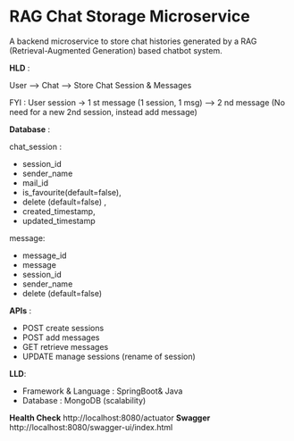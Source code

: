 # RAG Chat Storage Microservice

A backend microservice to store chat histories generated by a RAG (Retrieval-Augmented Generation) based chatbot system.

**HLD** :

User —> Chat —> Store Chat Session & Messages

FYI :
User session -> 1 st message (1 session, 1 msg)
             —> 2 nd message (No need for a new 2nd session, instead add message)


**Database** :

chat_session :

- session_id
- sender_name
- mail_id
- is_favourite(default=false),
- delete (default=false) ,
- created_timestamp,
- updated_timestamp

message:

- message_id
- message
- session_id
- sender_name
- delete (default=false)

**APIs** :

- POST create sessions
- POST add messages
- GET retrieve messages
- UPDATE manage sessions (rename of session)

**LLD**:
- Framework & Language : SpringBoot& Java
- Database : MongoDB (scalability)

**Health Check**
http://localhost:8080/actuator
**Swagger**
http://localhost:8080/swagger-ui/index.html
